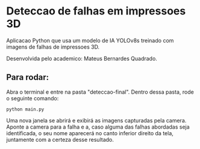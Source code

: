 # Deteccao de falhas em impressoes 3D
Aplicacao Python que usa um modelo de IA YOLOv8s treinado com imagens de falhas de impressoes 3D.

Desenvolvida pelo academico: Mateus Bernardes Quadrado.

## Para rodar:
Abra o terminal e entre na pasta "deteccao-final". Dentro dessa pasta, rode o seguinte comando:

```
python main.py
```

Uma nova janela se abrirá e exibirá as imagens capturadas pela camera. Aponte a camera para a falha e a, caso alguma das falhas abordadas seja identificada, o seu nome aparecerá no canto inferior direito da tela, juntamente com a certeza desse resultado.